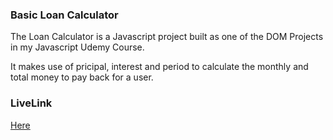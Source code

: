 ### Basic Loan Calculator

The Loan Calculator is a Javascript project built as one of the DOM Projects in my Javascript Udemy Course.

It makes use of pricipal, interest and period to calculate the monthly and total money to pay back for a user.

### LiveLink
[Here](https://jonasann.github.io/loan-calculator/)

